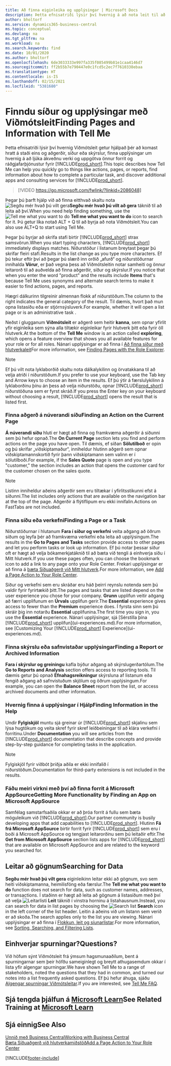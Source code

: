 ```yaml
---
title: Að finna eiginleika og upplýsingar | Microsoft Docs
description: Þetta efnisatriði lýsir því hvernig á að nota leit til að finna aðgerðir, síður, skýrslur, skjöl og gögn, ásamt öðrum forritum og ráðgjafarþjónustum.
author: bholtorf
ms.service: dynamics365-business-central
ms.topic: conceptual
ms.devlang: na
ms.tgt_pltfrm: na
ms.workload: na
ms.search.keywords: find
ms.date: 10/01/2020
ms.author: bholtorf
ms.openlocfilehash: 6de3033333e997fa335f085499b81e1caa4146d7
ms.sourcegitcommit: ff2b55b7e790447e0c1fcd5c2ec7f7610338ebaa
ms.translationtype: HT
ms.contentlocale: is-IS
ms.lasthandoff: 02/15/2021
ms.locfileid: "5381680"
---
```

# <a name="finding-pages-and-information-with-tell-me"></a><span data-ttu-id="1198f-103">Finndu síður og upplýsingar með Viðmótsleit</span><span class="sxs-lookup"><span data-stu-id="1198f-103">Finding Pages and Information with Tell Me</span></span>  
<span data-ttu-id="1198f-104">Þetta efnisatriði lýsir því hvernig Viðmótsleit getur hjálpað þér að komast hratt á staði eins og aðgerðir, síður eða skýrslur, finna upplýsingar um hvernig á að ljúka ákveðnu verki og uppgötva önnur forrit og ráðgjafarþjónustur fyrir [!INCLUDE[prod_short](includes/prod_short.md)].</span><span class="sxs-lookup"><span data-stu-id="1198f-104">This topic describes how Tell Me can help you quickly go to things like actions, pages, or reports, find information about how to complete a particular task, and discover additional apps and consulting services for [!INCLUDE[prod_short](includes/prod_short.md)].</span></span>  


> [!VIDEO https://go.microsoft.com/fwlink/?linkid=2086048]

<span data-ttu-id="1198f-105">Þegar þú þarft hjálp við að finna eitthvað skaltu nota ![Segðu mér hvað þú vilt gera](media/ui-search/search.png "Leit að síðu eða skýrslu")**Segðu mér hvað þú vilt að gera** táknið til að leita að því.</span><span class="sxs-lookup"><span data-stu-id="1198f-105">When you need help finding something, use the ![Tell me what you want to do](media/ui-search/search.png "Search for Page or Report") **Tell me what you want to do** icon to search for it.</span></span> <span data-ttu-id="1198f-106">Þú getur líka notað ALT + Q til að byrja að nota Viðmótsleit.</span><span class="sxs-lookup"><span data-stu-id="1198f-106">You can also use ALT+Q to start using Tell Me.</span></span>

<span data-ttu-id="1198f-107">Þegar þú byrjar að skrifa stafi birtir [!INCLUDE[prod_short](includes/prod_short.md)] strax samsvörun.</span><span class="sxs-lookup"><span data-stu-id="1198f-107">When you start typing characters, [!INCLUDE[prod_short](includes/prod_short.md)] immediately displays matches.</span></span> <span data-ttu-id="1198f-108">Niðurstöður í listanum breytast þegar þú skrifar fleiri stafi.</span><span class="sxs-lookup"><span data-stu-id="1198f-108">Results in the list change as you type more characters.</span></span> <span data-ttu-id="1198f-109">Ef þú tekur eftir því að þegar þú slærð inn orðið „afurð“ og niðurstöðurnar innihalda **Vörur**, er það vegna þess að Viðmótsleitin notar samheiti og önnur leitarorð til að auðvelda að finna aðgerðir, síður og skýrslur.</span><span class="sxs-lookup"><span data-stu-id="1198f-109">If you notice that when you enter the word "product" and the results include **Items** that's because Tell Me uses synonyms and alternate search terms to make it easier to find actions, pages, and reports.</span></span>

<span data-ttu-id="1198f-110">Hægri dálkurinn tilgreinir almennan flokk af niðurstöðum.</span><span class="sxs-lookup"><span data-stu-id="1198f-110">The column to the right indicates the general category of the result.</span></span> <span data-ttu-id="1198f-111">Til dæmis, hvort það mun opna listasíðu eða er stjórnsýsluverk.</span><span class="sxs-lookup"><span data-stu-id="1198f-111">For example, whether it will open a list page or is an administrative task .</span></span>  

<span data-ttu-id="1198f-112">Neðst í glugganum **Viðmótsleit** er aðgerð sem heitir **kanna**, sem opnar yfirlit yfir eiginleika sem sýna alla tiltækir eiginleikar fyrir hlutverk þitt eða fyrir öll hlutverk.</span><span class="sxs-lookup"><span data-stu-id="1198f-112">At the bottom of the **Tell Me** window is an action called **exploring**, which opens a feature overview that shows you all available features for your role or for all roles.</span></span> <span data-ttu-id="1198f-113">Nánari upplýsingar er að finna í [Að finna síður með hlutverkaleit](ui-role-explorer.md)</span><span class="sxs-lookup"><span data-stu-id="1198f-113">For more information, see [Finding Pages with the Role Explorer](ui-role-explorer.md).</span></span>

> [!NOTE]  
>   <span data-ttu-id="1198f-114">Ef þú vilt nota lyklaborðið skaltu nota dálkalykilinn og örvatakkana til að velja atriði í niðurstöðum.</span><span class="sxs-lookup"><span data-stu-id="1198f-114">If you prefer to use your keyboard, use the Tab key and Arrow keys to choose an item in the results.</span></span> <span data-ttu-id="1198f-115">Ef þú ýtir á færslulykilinn á lyklaborðinu þínu án þess að velja niðurstöðu, opnar [!INCLUDE[prod_short](includes/prod_short.md)] niðurstöðuna sem er fyrst skráð.</span><span class="sxs-lookup"><span data-stu-id="1198f-115">If you press the Enter key on your keyboard without choosing a result, [!INCLUDE[prod_short](includes/prod_short.md)] opens the result that is listed first.</span></span>

### <a name="finding-an-action-on-the-current-page"></a><span data-ttu-id="1198f-116">Finna aðgerð á núverandi síðu</span><span class="sxs-lookup"><span data-stu-id="1198f-116">Finding an Action on the Current Page</span></span>
<span data-ttu-id="1198f-117">**Á núverandi síðu** hluti er hægt að finna og framkvæma aðgerðir á síðunni sem þú hefur opnað.</span><span class="sxs-lookup"><span data-stu-id="1198f-117">The **On Current Page** section lets you find and perform actions on the page you have open.</span></span> <span data-ttu-id="1198f-118">Til dæmis, ef síðan **Sölutilboð** er opin og þú skrifar „viðskiptamaður“, inniheldur hlutinn aðgerð sem opnar viðskiptamannskortið fyrir þann viðskiptamann sem valinn er í sölutilboði.</span><span class="sxs-lookup"><span data-stu-id="1198f-118">For example, if the **Sales Quote** page is open and you type "customer," the section includes an action that opens the customer card for the customer chosen on the sales quote.</span></span>

> [!NOTE]  
>   <span data-ttu-id="1198f-119">Listinn inniheldur aðeins aðgerðir sem eru tiltækar í yfirlitsstikunni efst á síðunni.</span><span class="sxs-lookup"><span data-stu-id="1198f-119">The list includes only actions that are available on the navigation bar at the top of the page.</span></span> <span data-ttu-id="1198f-120">Aðgerðir á flýtiflipum eru ekki innifalin.</span><span class="sxs-lookup"><span data-stu-id="1198f-120">Actions on FastTabs are not included.</span></span>  

### <a name="finding-a-page-or-a-task"></a><span data-ttu-id="1198f-121">Finna síðu eða verkefni</span><span class="sxs-lookup"><span data-stu-id="1198f-121">Finding a Page or a Task</span></span>
<span data-ttu-id="1198f-122">Niðurstöðurnar í hlutanum **Fara í síður og verkefni** veita aðgang að öðrum síðum og leyfa þér að framkvæma verkefni eða leita að upplýsingum.</span><span class="sxs-lookup"><span data-stu-id="1198f-122">The results in the **Go to Pages and Tasks** section provide access to other pages and let you perform tasks or look up information.</span></span> <span data-ttu-id="1198f-123">Ef þú notar þessar síður oft er hægt að velja bókamerkjatáknið til að bæta við tengli á einhverja síðu í Mitt hlutverk.</span><span class="sxs-lookup"><span data-stu-id="1198f-123">If you use these pages often, you can choose the bookmark icon to add a link to any page onto your Role Center.</span></span> <span data-ttu-id="1198f-124">Frekari upplýsingar er að finna á [bæta Síðuaðgerð við Mitt hlutverk](ui-bookmarks.md).</span><span class="sxs-lookup"><span data-stu-id="1198f-124">For more information, see [Add a Page Action to Your Role Center](ui-bookmarks.md).</span></span>

<span data-ttu-id="1198f-125">Síður og verkefni sem eru skráðar eru háð þeirri reynslu notenda sem þú valdir fyrir fyrirtækið þitt.</span><span class="sxs-lookup"><span data-stu-id="1198f-125">The pages and tasks that are listed depend on the user experience you chose for your company.</span></span> <span data-ttu-id="1198f-126">**Grunn** upplifun veitir aðgang að færri upplifunum en **Úrvals** upplifun gerir.</span><span class="sxs-lookup"><span data-stu-id="1198f-126">The **Essential** experience gives access to fewer than the **Premium** experience does.</span></span> <span data-ttu-id="1198f-127">Í fyrsta sinn sem þú skráir þig inn notarðu **Essential** upplifunina.</span><span class="sxs-lookup"><span data-stu-id="1198f-127">The first time you sign in, you use the **Essential** experience.</span></span> <span data-ttu-id="1198f-128">Nánari upplýsingar, sjá [Sérstilla þína [!INCLUDE[prod_short](includes/prod_short.md)] upplifun](ui-experiences.md).</span><span class="sxs-lookup"><span data-stu-id="1198f-128">For more information, see [Customizing Your [!INCLUDE[prod_short](includes/prod_short.md)] Experience](ui-experiences.md).</span></span>

### <a name="finding-a-report-or-archived-information"></a><span data-ttu-id="1198f-129">Finna skýrslu eða safnvistaðar upplýsingar</span><span class="sxs-lookup"><span data-stu-id="1198f-129">Finding a Report or Archived Information</span></span>
<span data-ttu-id="1198f-130">**Fara í skýrslur og greiningu** kafla býður aðgang að skýrslugerðartólum.</span><span class="sxs-lookup"><span data-stu-id="1198f-130">The **Go to Reports and Analysis** section offers access to reporting tools.</span></span> <span data-ttu-id="1198f-131">Til dæmis getur þú opnað **Efnahagsreikningur** skýrsluna af listanum eða fengið aðgang að safnvistuðum skjölum og öðrum upplýsingum.</span><span class="sxs-lookup"><span data-stu-id="1198f-131">For example, you can open the **Balance Sheet** report from the list, or access archived documents and other information.</span></span>  

### <a name="finding-information-in-the-help"></a><span data-ttu-id="1198f-132">Hvernig finna á upplýsingar í Hjálp</span><span class="sxs-lookup"><span data-stu-id="1198f-132">Finding Information in the Help</span></span>
<span data-ttu-id="1198f-133">Undir **Fylgiskjöl** muntu sjá greinar úr [!INCLUDE[prod_short](includes/prod_short.md)] skjalinu sem lýsa hugtökum og veita skref fyrir skref leiðbeiningar til að klára verkefni í forritinu.</span><span class="sxs-lookup"><span data-stu-id="1198f-133">Under **Documentation** you will see articles from the [!INCLUDE[prod_short](includes/prod_short.md)] documentation that describe concepts and provide step-by-step guidance for completing tasks in the application.</span></span>    

> [!NOTE]  
> <span data-ttu-id="1198f-134">Fylgiskjöl fyrir viðbót þriðja aðila er ekki innifalið í niðurstöðum.</span><span class="sxs-lookup"><span data-stu-id="1198f-134">Documentation for third-party extensions is not included in the results.</span></span>

### <a name="getting-more-functionality-by-finding-an-app-on-microsoft-appsource"></a><span data-ttu-id="1198f-135">Fáðu meiri virkni með því að finna forrit á Microsoft AppSource</span><span class="sxs-lookup"><span data-stu-id="1198f-135">Getting More Functionality by Finding an App on Microsoft AppSource</span></span>
<span data-ttu-id="1198f-136">Samfélag samstarfsaðila okkar er að þróa forrit á fullu sem bæta möguleikum við [!INCLUDE[prod_short](includes/prod_short.md)].</span><span class="sxs-lookup"><span data-stu-id="1198f-136">Our partner community is busily developing apps that add capabilities to [!INCLUDE[prod_short](includes/prod_short.md)].</span></span> <span data-ttu-id="1198f-137">Hlutinn **Fá frá Microsoft AppSource** birtir forrit fyrir [!INCLUDE[prod_short](includes/prod_short.md)] sem eru í boði á Microsoft AppSource og tengjast leitarorðinu sem þú leitaðir eftir.</span><span class="sxs-lookup"><span data-stu-id="1198f-137">The **Get from Microsoft AppSource** section lists apps for [!INCLUDE[prod_short](includes/prod_short.md)] that are available on Microsoft AppSource and are related to the keyword you searched for.</span></span>

## <a name="searching-for-data"></a><span data-ttu-id="1198f-138">Leitar að gögnum</span><span class="sxs-lookup"><span data-stu-id="1198f-138">Searching for Data</span></span>
<span data-ttu-id="1198f-139">**Segðu mér hvað þú vilt gera** eiginleikinn leitar ekki að gögnum, svo sem heiti viðskiptamanna, heimilisföng eða færslur.</span><span class="sxs-lookup"><span data-stu-id="1198f-139">The **Tell me what you want to do** function does not search for data, such as customer names, addresses, or transactions.</span></span> <span data-ttu-id="1198f-140">Í staðinn er hægt að leita að gögnum á listasíðum með því að velja ![Leitarlisti](media/ui-search/search-list.png "Tákn fyrir leitarlista") **Leit** táknið í vinstra horninu á listahausnum.</span><span class="sxs-lookup"><span data-stu-id="1198f-140">Instead, you can search for data in list pages by choosing the ![Search list](media/ui-search/search-list.png "Search list icon") **Search** icon in the left corner of the list header.</span></span> <span data-ttu-id="1198f-141">Leitin á aðeins við um listann sem verið er að skoða.</span><span class="sxs-lookup"><span data-stu-id="1198f-141">The search applies only to the list you are viewing.</span></span> <span data-ttu-id="1198f-142">Nánari upplýsingar er að finna í [Flokkun, leit og síunarlistar](ui-enter-criteria-filters.md).</span><span class="sxs-lookup"><span data-stu-id="1198f-142">For more information, see [Sorting, Searching, and Filtering Lists](ui-enter-criteria-filters.md).</span></span>

## <a name="questions"></a><span data-ttu-id="1198f-143">Einhverjar spurningar?</span><span class="sxs-lookup"><span data-stu-id="1198f-143">Questions?</span></span>
<span data-ttu-id="1198f-144">Við höfum sýnt Viðmótsleit frá ýmsum hagsmunaaðilum, bent á spurningarnar sem þeir höfðu sameiginlegt og breytt athugasemdum okkar í lista yfir algengar spurningar.</span><span class="sxs-lookup"><span data-stu-id="1198f-144">We have shown Tell Me to a range of stakeholders, noted the questions that they had in common, and turned our notes into a list frequently asked questions.</span></span> <span data-ttu-id="1198f-145">Ef þú hefur áhuga, sjáðu [Algengar spurningar Viðmótsleitar](ui-search-faq.md).</span><span class="sxs-lookup"><span data-stu-id="1198f-145">If you are interested, see [Tell Me FAQ](ui-search-faq.md).</span></span>

## <a name="see-related-training-at-microsoft-learn"></a><span data-ttu-id="1198f-146">Sjá tengda þjálfun á [Microsoft Learn](/learn/modules/user-interface-dynamics-365-business-central/index)</span><span class="sxs-lookup"><span data-stu-id="1198f-146">See Related Training at [Microsoft Learn](/learn/modules/user-interface-dynamics-365-business-central/index)</span></span>

## <a name="see-also"></a><span data-ttu-id="1198f-147">Sjá einnig</span><span class="sxs-lookup"><span data-stu-id="1198f-147">See Also</span></span>
[<span data-ttu-id="1198f-148">Unnið með Business Central</span><span class="sxs-lookup"><span data-stu-id="1198f-148">Working with Business Central</span></span>](ui-work-product.md)  
[<span data-ttu-id="1198f-149">Bæta Síðuaðgerð við hlutverkamiðstöð</span><span class="sxs-lookup"><span data-stu-id="1198f-149">Add a Page Action to Your Role Center</span></span>](ui-bookmarks.md)


[!INCLUDE[footer-include](includes/footer-banner.md)]